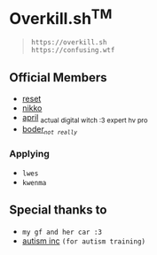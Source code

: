 # Overkill.sh<sup>TM</sup>
> `https://overkill.sh` <br/>
> `https://confusing.wtf` <br/>

## Official Members
- [reset](https://github.com/resetd3v)
- [nikko](https://github.com/n-ikko)
- [april](https://github.com/methodhandle) <sub>actual digital witch :3 expert hv pro</sub>
- [boder](https://github.com/Body-Alhoha)<sub>_`not really`_</sub>

### Applying
- `lwes`
- `kwenma`

## Special thanks to
- `my gf and her car :3`
- [autism inc](https://discord.gg/bukkit) `(for autism training)`
